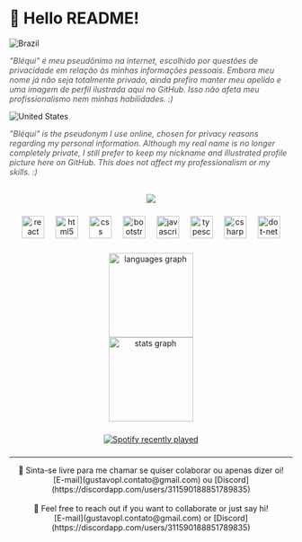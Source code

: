 
# 👋 Hello README!

![Brazil](https://raw.githubusercontent.com/stevenrskelton/flag-icon/master/png/16/country-4x3/br.png "Brazil")

<i style="color: #505050;">"Bléqui" é meu pseudônimo na internet, escolhido por questões de privacidade em relação às minhas informações pessoais. Embora meu nome já não seja totalmente privado, ainda prefiro manter meu apelido e uma imagem de perfil ilustrada aqui no GitHub. Isso não afeta meu profissionalismo nem minhas habilidades. :)</i>

![United States](https://raw.githubusercontent.com/stevenrskelton/flag-icon/master/png/16/country-4x3/us.png "United States")

<i style="color: #505050;">"Bléqui" is the pseudonym I use online, chosen for privacy reasons regarding my personal information. Although my real name is no longer completely private, I still prefer to keep my nickname and illustrated profile picture here on GitHub. This does not affect my professionalism or my skills. :)</i>
<br><br>
<div align="center">
  <img src="https://visitor-badge.laobi.icu/badge?page_id=Blequisc.Blequisc&right_color=purple"  />
</div>

###

<div align="center">
  <img src="https://cdn.jsdelivr.net/gh/devicons/devicon/icons/react/react-original.svg" height="40" alt="react logo"  />
  <img width="12" />
  <img src="https://cdn.jsdelivr.net/gh/devicons/devicon/icons/html5/html5-plain.svg" height="40" alt="html5 logo"  />
  <img width="12" />
  <img src="https://cdn.jsdelivr.net/gh/devicons/devicon/icons/css3/css3-plain.svg" height="40" alt="css logo"  />
  <img width="12" />
  <img src="https://cdn.jsdelivr.net/gh/devicons/devicon/icons/bootstrap/bootstrap-original.svg" height="40" alt="bootstrap logo"  />
  <img width="12" />
  <img src="https://cdn.jsdelivr.net/gh/devicons/devicon/icons/javascript/javascript-original.svg" height="40" alt="javascript logo"  />
  <img width="12" />
  <img src="https://cdn.jsdelivr.net/gh/devicons/devicon/icons/typescript/typescript-plain.svg" height="40" alt="typescript logo"  />
  <img width="12" />
  <img src="https://cdn.jsdelivr.net/gh/devicons/devicon/icons/csharp/csharp-plain.svg" height="40" alt="csharp logo"  />
  <img width="12" />
  <img src="https://skillicons.dev/icons?i=dotnet" height="40" alt="dot-net logo"  />
</div>

###

<div align="center">
  <img src="https://github-readme-stats.vercel.app/api/top-langs?username=Blequisc&locale=en&hide_title=false&layout=compact&card_width=320&langs_count=5&theme=dracula&hide_border=true&order=2" height="150" alt="languages graph" /> <br>
  <img src="https://github-readme-stats.vercel.app/api?username=Blequisc&hide_title=false&hide_rank=false&show_icons=true&include_all_commits=true&count_private=true&disable_animations=false&theme=dracula&locale=en&hide_border=true&order=1" height="150" alt="stats graph"  />
</div>

###

<div align="center">
  <a href="https://open.spotify.com/user/31mz4fevz4imii6kl4ctdfw2amya">
    <img src="https://spotify-recently-played-readme.vercel.app/api?user=31mz4fevz4imii6kl4ctdfw2amya&count=5" alt="Spotify recently played"  />
  </a>
</div>

###

---
<div align=center>
💬 Sinta-se livre para me chamar se quiser colaborar ou apenas dizer oi! <br> 
[E-mail](gustavopl.contato@gmail.com) ou [Discord](https://discordapp.com/users/311590188851789835)
<br><br>
💬 Feel free to reach out if you want to collaborate or just say hi! <br> 
[E-mail](gustavopl.contato@gmail.com) or [Discord](https://discordapp.com/users/311590188851789835)
</div>
